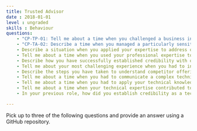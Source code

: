 ```yaml
---
title: Trusted Advisor
date : 2018-01-01
level : ungraded
skills : Behaviour
questions:
    - "CP-TP-01: Tell me about a time when you challenged a business initiative, based on your knowledge of best practices."
    - "CP-TA-02: Describe a time when you managed a particularly sensitive situation from an employee, client, or vendor perspective."
    - Describe a situation when you applied your expertise to address or resolve a challenging problem.
    - Tell me about a time when you used your professional expertise to influence a change in organisational policy.
    - Describe how you have successfully established credibility with others in your organisation.
    - Tell me about your most challenging experience when you had to influence a business leader to endorse a proposed plan of action.
    - Describe the steps you have taken to understand competitor offerings.
    - Tell me about a time when you had to communicate a complex technical issue to someone who was unfamiliar with your area of expertise. How did you determine your message was understood?
    - Tell me about a time when you had to apply your technical knowledge to meet business requirements.
    - Tell me about a time when your technical expertise contributed to product innovation or strategic direction
    - In your previous role, how did you establish credibility as a technical advisor?

---
```

Pick up to three of the following questions and provide an answer using a GitHub repository.







